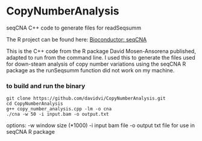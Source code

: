 # CopyNumberAnalysis
seqCNA C++ code to generate files for readSeqsumm

The R project can be found here:
[Bioconductor: seqCNA](https://bioconductor.org/packages/release/bioc/html/seqCNA.html)

This is the C++ code from the R package David Mosen-Ansorena published, adapted to run from the command line. I used this to generate the files used for down-steam analysis of copy number variations using the seqCNA R package as the runSeqsumm function did not work on my machine.

### to build and run the binary
```
git clone https://github.com/davidvi/CopyNumberAnalysis.git
cd CopyNumberAnalysis
g++ copy_number_analysis.cpp -lm -o cna
./cna -w 50 -i input.bam -o output.txt
```

options:
-w window size (*1000)
-i input bam file
-o output txt file for use in seqCNA R package
